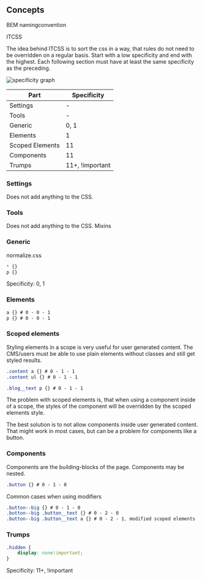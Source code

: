 ## Concepts
BEM namingconvention

ITCSS

The idea behind ITCSS is to sort the css in a way, that rules do not need to be overridden on a regular basis. Start with a low specificity and end with the highest. Each following section must have at least the same specificity as the preceding.

![specificity graph](https://pbs.twimg.com/media/CiFbPYvWwAEPHH_.jpg)

Part | Specificity
-----| -----------
Settings | -
Tools | -
Generic | 0, 1
Elements | 1
Scoped Elements | 11
Components | 11
Trumps | 11+, !important



### Settings
Does not add anything to the CSS.

### Tools
Does not add anything to the CSS.
Mixins

### Generic
normalize.css
```css
* {}
p {}
```
Specificity: 0, 1

### Elements
```css
a {} # 0 - 0 - 1
p {} # 0 - 0 - 1
```

### Scoped elements

Styling elements in a scope is very useful for user generated content. The CMS/users must be able to use plain elements without
classes and still get styled results.

```css
.content a {} # 0 - 1 - 1
.content ul {} # 0 - 1 - 1

.blog__text p {} # 0 - 1 - 1
```

The problem with scoped elements is, that when using a component inside of a scope, the styles of the component will be overridden
by the scoped elements style.

The best solution is to not allow components inside user generated content. That might work in most cases, but can be a problem
for components like a button.

### Components
Components are the building-blocks of the page. Components may be nested.
```css
.button {} # 0 - 1 - 0
```

Common cases when using modifiers
```css
.button--big {} # 0 - 1 - 0
.button--big .button__text {} # 0 - 2 - 0
.button--big .button__text a {} # 0 - 2 - 1, modified scoped elements
```

### Trumps
```css
.hidden {
    display: none!important;
}
```
Specificity: 11+, !important
